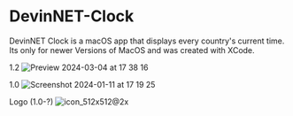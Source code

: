 # DevinNET-Clock
DevinNET Clock is a macOS app that displays every country's current time.
Its only for newer Versions of MacOS and was created with XCode. 

1.2
![Preview 2024-03-04 at 17 38 16](https://github.com/DevinNetwork/DevinNET-Clock/assets/158351052/9aea0e27-18dc-42e8-8b6a-a85cf2885193)

1.0
![Screenshot 2024-01-11 at 17 19 25](https://github.com/DevinNetwork/DevinNET-Clock/assets/158351052/57e670ff-bf2a-4865-b078-abbbf77742e9)

Logo (1.0-?)
![icon_512x512@2x](https://github.com/DevinNetwork/DevinNET-Clock/assets/158351052/feb00129-1708-40c3-8e21-ee8ae69aca13)

